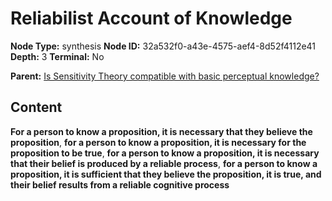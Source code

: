 # Reliabilist Account of Knowledge

**Node Type:** synthesis
**Node ID:** 32a532f0-a43e-4575-aef4-8d52f4112e41
**Depth:** 3
**Terminal:** No

**Parent:** [Is Sensitivity Theory compatible with basic perceptual knowledge?](is-sensitivity-theory-compatible-with-basic-perceptual-knowledge.md)

## Content

**For a person to know a proposition, it is necessary that they believe the proposition**, **for a person to know a proposition, it is necessary for the proposition to be true**, **for a person to know a proposition, it is necessary that their belief is produced by a reliable process**, **for a person to know a proposition, it is sufficient that they believe the proposition, it is true, and their belief results from a reliable cognitive process**
